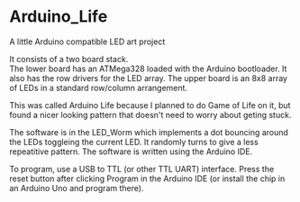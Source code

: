 # Arduino_Life
A little Arduino compatible LED art project

It consists of a two board stack.  
The lower board has an ATMega328 loaded with the Arduino bootloader.  It also has the row drivers for the LED array.
The upper board is an 8x8 array of LEDs in a standard row/column arrangement.

This was called Arduino Life because I planned to do Game of Life on it, but found a nicer looking pattern that doesn't need to worry about geting stuck.

The software is in the LED_Worm which implements a dot bouncing around the LEDs toggleing the current LED.  It randomly turns to give a less repeatitive pattern.  The software is written using the Arduino IDE.  

To program, use a USB to TTL (or other TTL UART) interface.  Press the reset button after clicking Program in the Arduino IDE (or install the chip in an Arduino Uno and program there).  
